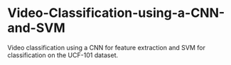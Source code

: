 # Video-Classification-using-a-CNN-and-SVM
Video classification using a CNN for feature extraction and SVM for classification on the UCF-101 dataset.
